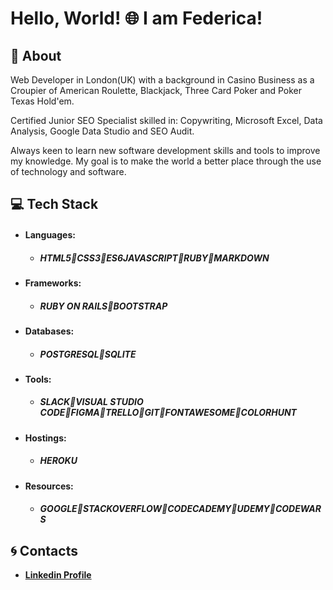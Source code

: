 # Hello, World! 🌐 I am Federica!

## 🔹 About 

Web Developer in London(UK) with a background in Casino Business as a Croupier of American Roulette, Blackjack, Three Card Poker and Poker Texas Hold'em. 

Certified Junior SEO Specialist skilled in: Copywriting, Microsoft Excel, Data Analysis, Google Data Studio and SEO Audit.

Always keen to learn new software development skills and tools to improve my knowledge. My goal is to make the world a better place through the use of technology and software.

## 💻 Tech Stack

* #### Languages:

  * ##### ***HTML5🔹CSS3🔹ES6JAVASCRIPT🔹RUBY🔹MARKDOWN***

* #### Frameworks:

  * ##### ***RUBY ON RAILS🔹BOOTSTRAP***

* #### Databases:

  * ##### ***POSTGRESQL🔹SQLITE***
  
* #### Tools:

  * ##### ***SLACK🔹VISUAL STUDIO CODE🔹FIGMA🔹TRELLO🔹GIT🔹FONTAWESOME🔹COLORHUNT***

* #### Hostings:

  * ##### ***HEROKU***

* #### Resources:

   * #####  ***GOOGLE🔹STACKOVERFLOW🔹CODECADEMY🔹UDEMY🔹CODEWARS*** 

## 🌀 Contacts

 * [**Linkedin Profile**](https://www.linkedin.com/in/federica-rossi-a11071227/)

